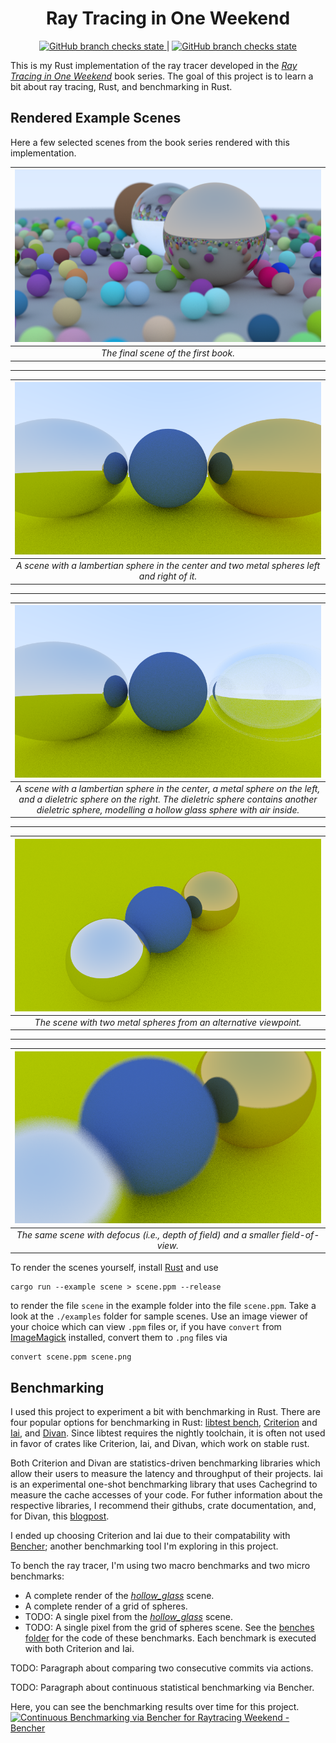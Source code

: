 <h1 align="center">Ray Tracing in One Weekend</h1>

<div align="center">
 <a href="https://github.com/niklasmedinger/ray-tracing-weekend/actions/workflows/CI.yml">
        <img src="https://github.com/niklasmedinger/ray-tracing-weekend/actions/workflows/CI.yml/badge.svg" alt="GitHub branch checks state">
 </a>
 |
 <a href="https://github.com/niklasmedinger/ray-tracing-weekend/actions/workflows/Bencher.yml">
        <img src="https://github.com/niklasmedinger/ray-tracing-weekend/actions/workflows/Bencher.yml/badge.svg" alt="GitHub branch checks state">
 </a>
</div>

This is my Rust implementation of the ray tracer developed in the
[_Ray Tracing in One Weekend_](https://raytracing.github.io/books/RayTracingInOneWeekend.html)
book series. The goal of this project is to learn a bit about ray tracing, Rust,
and benchmarking in Rust.

## Rendered Example Scenes

Here a few selected scenes from the book series rendered with this implementation.

| ![image](./assets/final.png) |
|:--:|
| *The final scene of the first book.* |

--------------------------------------------------------------------------------


| ![image](./assets/metal.png) |
|:--:|
| *A scene with a lambertian sphere in the center and two metal spheres left and right of it.* |

--------------------------------------------------------------------------------

| ![image](./assets/hollow_glass.png) |
|:--:|
| *A scene with a lambertian sphere in the center, a  metal sphere on the left, and a dieletric sphere on the right. The dieletric sphere contains another dieletric sphere, modelling a hollow glass sphere with air inside.* |

--------------------------------------------------------------------------------

| ![image](./assets/viewport.png) |
|:--:|
| *The scene with two metal spheres from an alternative viewpoint.* |


--------------------------------------------------------------------------------

| ![image](./assets/defocus.png) |
|:--:|
| *The same scene with defocus (i.e., depth of field) and a smaller field-of-view.* |


To render the scenes yourself, install [Rust](https://www.rust-lang.org/tools/install) and use
```
cargo run --example scene > scene.ppm --release
```
to render the file `scene` in the example folder into the file `scene.ppm`.
Take a look at the `./examples` folder for sample scenes. Use an image viewer of your choice
which can view `.ppm` files or, if you have `convert` from [ImageMagick](https://imagemagick.org/script/convert.php) installed,
convert them to `.png` files via
```
convert scene.ppm scene.png
```

## Benchmarking
I used this project to experiment a bit with benchmarking in Rust. There are
four popular options for benchmarking in Rust: [libtest bench](https://doc.rust-lang.org/cargo/commands/cargo-bench.html), [Criterion](https://github.com/bheisler/criterion.rs) and [Iai](https://github.com/bheisler/iai), and [Divan](https://github.com/nvzqz/divan). Since libtest requires the nightly toolchain,
it is often not used in favor of crates like Criterion, Iai, and Divan, which
work on stable rust.

Both Criterion and Divan are statistics-driven benchmarking libraries which allow
their users to measure the latency and throughput of their projects. Iai is an
experimental one-shot benchmarking library that uses Cachegrind to measure
the cache accesses of your code. For futher information about the respective
libraries, I recommend their githubs, crate documentation, and, for Divan,
this [blogpost](https://nikolaivazquez.com/blog/divan/).

I ended up choosing Criterion and Iai due to their compatability with [Bencher](https://github.com/bencherdev/bencher);
another benchmarking tool I'm exploring in this project.

To bench the ray tracer, I'm using two macro benchmarks and two micro benchmarks:
* A complete render of the [_hollow\_glass_](./examples/hollow_glass.rs) scene.
* A complete render of a grid of spheres.
* TODO: A single pixel from the [_hollow\_glass_](./examples/hollow_glass.rs) scene.
* TODO: A single pixel from the grid of spheres scene.
See the [benches folder](./benches/) for the code of these benchmarks. Each
benchmark is executed with both Criterion and Iai.

TODO: Paragraph about comparing two consecutive commits via actions.

TODO: Paragraph about continuous statistical benchmarking via Bencher.

Here, you can see the benchmarking results over time for this project.
<a href="https://bencher.dev/perf/raytracing-weekend?key=true&reports_per_page=4&branches_per_page=8&testbeds_per_page=8&benchmarks_per_page=8&plots_per_page=8&reports_page=1&branches_page=1&testbeds_page=1&benchmarks_page=1&plots_page=1&report=d77479cf-962d-4088-8cc4-6f356790195f&branches=e272e4b9-7e97-46b2-a403-35e73893ef4f&testbeds=42132742-158d-4e64-8c2e-47984b27798f&benchmarks=e90b46b6-fe5e-4417-b7a5-6c1adfd06e4d%2C5d78ab78-8a28-4bba-b836-d87297a546bf&measures=bd087070-50c6-40ff-aede-60d4fb58e39a&start_time=1720792479000&end_time=1723384553000&clear=true&tab=reports"><img src="https://api.bencher.dev/v0/projects/raytracing-weekend/perf/img?branches=e272e4b9-7e97-46b2-a403-35e73893ef4f&testbeds=42132742-158d-4e64-8c2e-47984b27798f&benchmarks=e90b46b6-fe5e-4417-b7a5-6c1adfd06e4d%2C5d78ab78-8a28-4bba-b836-d87297a546bf&measures=bd087070-50c6-40ff-aede-60d4fb58e39a&start_time=1720792479000&end_time=1723384553000&title=Continuous+Benchmarking+via+Bencher" title="Continuous Benchmarking via Bencher" alt="Continuous Benchmarking via Bencher for Raytracing Weekend - Bencher" /></a>